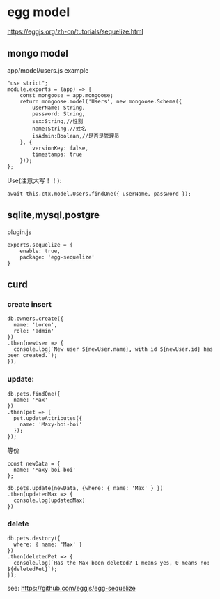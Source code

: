 # egg model
https://eggjs.org/zh-cn/tutorials/sequelize.html

## mongo model
app/model/users.js example

    "use strict";
    module.exports = (app) => {
        const mongoose = app.mongoose;
        return mongoose.model('Users', new mongoose.Schema({
            userName: String,
            password: String,
            sex:String,//性别
            name:String,//姓名
            isAdmin:Boolean,//是否是管理员
        }, {
            versionKey: false,
            timestamps: true
        }));
    };

Use(注意大写！！):

    await this.ctx.model.Users.findOne({ userName, password });

## sqlite,mysql,postgre
plugin.js

    exports.sequelize = {
        enable: true,
        package: 'egg-sequelize'
    }

## curd

### create insert
    db.owners.create({  
      name: 'Loren',
      role: 'admin'
    })
    .then(newUser => {
      console.log(`New user ${newUser.name}, with id ${newUser.id} has been created.`);
    });

### update:

    db.pets.findOne({  
      name: 'Max'
    })
    .then(pet => {
      pet.updateAttributes({
        name: 'Maxy-boi-boi'
      });
    });

等价

    const newData = {  
      name: 'Maxy-boi-boi'
    };
    
    db.pets.update(newData, {where: { name: 'Max' } })  
    .then(updatedMax => {
      console.log(updatedMax)
    })

### delete

    db.pets.destory({  
      where: { name: 'Max' }
    })
    .then(deletedPet => {
      console.log(`Has the Max been deleted? 1 means yes, 0 means no: ${deletedPet}`);
    });

see:
https://github.com/eggjs/egg-sequelize